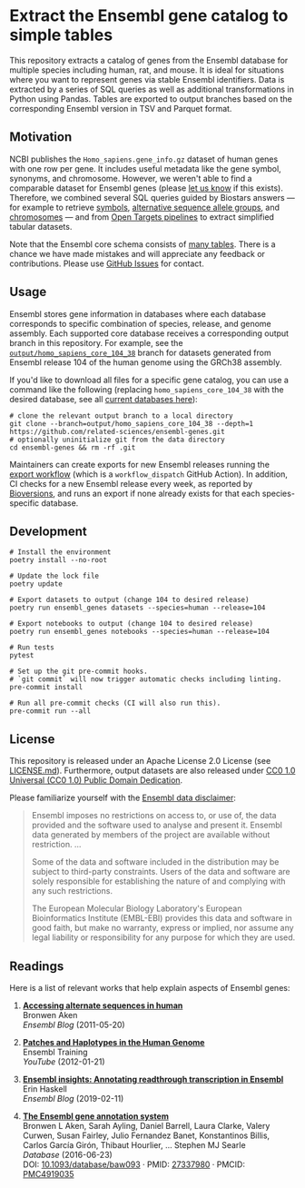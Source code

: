 # Extract the Ensembl gene catalog to simple tables

This repository extracts a catalog of genes from the Ensembl database for multiple species including human, rat, and mouse.
It is ideal for situations where you want to represent genes via stable Ensembl identifiers.
Data is extracted by a series of SQL queries as well as additional transformations in Python using Pandas.
Tables are exported to output branches based on the corresponding Ensembl version in TSV and Parquet format.

## Motivation

NCBI publishes the `Homo_sapiens.gene_info.gz` dataset of human genes with one row per gene.
It includes useful metadata like the gene symbol, synonyms, and chromosome.
However, we weren't able to find a comparable dataset for Ensembl genes
(please [let us know](https://github.com/related-sciences/ensembl-genes) if this exists).
Therefore, we combined several SQL queries guided by Biostars answers —
for example to retrieve [symbols](https://www.biostars.org/p/14367/#480311), [alternative sequence allele groups](https://www.biostars.org/p/143956/#144112), and [chromosomes](https://www.biostars.org/p/106355/) —
and from [Open Targets pipelines](https://github.com/opentargets/platform-input-support/blob/b5bf58457ae71a7e32d0dae58340ff5f9d30591d/scripts/ensembl/create_genes_dictionary.py#L46-L78) to extract simplified tabular datasets.

Note that the Ensembl core schema consists of [many tables](https://uswest.ensembl.org/info/docs/api/core/core_schema.html).
There is a chance we have made mistakes and will appreciate any feedback or contributions.
Please use [GitHub Issues](https://github.com/related-sciences/ensembl-genes/issues) for contact.

## Usage

Ensembl stores gene information in databases where each database corresponds to specific combination of species, release, and genome assembly.
Each supported core database receives a corresponding output branch in this repository.
For example, see the [`output/homo_sapiens_core_104_38`](https://github.com/related-sciences/ensembl-genes/tree/output/homo_sapiens_core_104_38) branch for datasets generated from Ensembl release 104 of the human genome using the GRCh38 assembly.

If you'd like to download all files for a specific gene catalog,
you can use a command like the following
(replacing `homo_sapiens_core_104_38` with the desired database,
see all [current databases here](http://ftp.ensembl.org/pub/current_mysql/ "Ensembl FTP site for current MySQL databases")):

```shell
# clone the relevant output branch to a local directory
git clone --branch=output/homo_sapiens_core_104_38 --depth=1 https://github.com/related-sciences/ensembl-genes.git
# optionally uninitialize git from the data directory
cd ensembl-genes && rm -rf .git
```

Maintainers can create exports for new Ensembl releases running the [export workflow](https://github.com/related-sciences/ensembl-genes/actions/workflows/export.yaml)
(which is a `workflow_dispatch` GitHub Action).
In addition, CI checks for a new Ensembl release every week,
as reported by [Bioversions](https://biopragmatics.github.io/bioversions/),
and runs an export if none already exists for that each species-specific database.

## Development

```shell
# Install the environment
poetry install --no-root

# Update the lock file
poetry update

# Export datasets to output (change 104 to desired release)
poetry run ensembl_genes datasets --species=human --release=104

# Export notebooks to output (change 104 to desired release)
poetry run ensembl_genes notebooks --species=human --release=104

# Run tests
pytest

# Set up the git pre-commit hooks.
# `git commit` will now trigger automatic checks including linting.
pre-commit install

# Run all pre-commit checks (CI will also run this).
pre-commit run --all
```

## License

This repository is released under an Apache License 2.0 License (see [LICENSE.md](LICENSE.md)).
Furthermore, output datasets are also released under [CC0 1.0 Universal (CC0 1.0) Public Domain Dedication](https://creativecommons.org/publicdomain/zero/1.0/).

Please familiarize yourself with the [Ensembl data disclaimer](https://m.ensembl.org/info/about/legal/disclaimer.html):

> Ensembl imposes no restrictions on access to, or use of, the data provided and the software used to analyse and present it. Ensembl data generated by members of the project are available without restriction. …
>
> Some of the data and software included in the distribution may be subject to third-party constraints. Users of the data and software are solely responsible for establishing the nature of and complying with any such restrictions.
>
> The European Molecular Biology Laboratory's European Bioinformatics Institute (EMBL-EBI) provides this data and software in good faith, but make no warranty, express or implied, nor assume any legal liability or responsibility for any purpose for which they are used.

## Readings

Here is a list of relevant works that help explain aspects of Ensembl genes:

<!--
```shell
# command to generate references
manubot cite --md [citation]
```
-->

1. [**Accessing alternate sequences in human**](https://www.ensembl.info/2011/05/20/accessing-non-reference-sequences-in-human/)  
Bronwen Aken  
*Ensembl Blog* (2011-05-20)

2. [**Patches and Haplotypes in the Human Genome**](https://youtu.be/sPE9j_Hw9HU)  
Ensembl Training  
*YouTube* (2012-01-21)

3. [**Ensembl insights: Annotating readthrough transcription in Ensembl**](https://www.ensembl.info/2019/02/11/annotating-readthrough-transcription-in-ensembl/)  
Erin Haskell  
*Ensembl Blog* (2019-02-11)

4. [**The Ensembl gene annotation system**](https://doi.org/f3sd3r)  
Bronwen L Aken, Sarah Ayling, Daniel Barrell, Laura Clarke, Valery Curwen, Susan Fairley, Julio Fernandez Banet, Konstantinos Billis, Carlos García Girón, Thibaut Hourlier, … Stephen MJ Searle  
*Database* (2016-06-23)  
DOI: [10.1093/database/baw093](https://doi.org/10.1093/database/baw093) · PMID: [27337980](https://www.ncbi.nlm.nih.gov/pubmed/27337980) · PMCID: [PMC4919035](https://www.ncbi.nlm.nih.gov/pmc/articles/PMC4919035)
